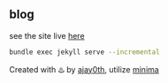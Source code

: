 ## blog

see the site live [here](https://ajay0th.github.io/blog)

```bash
bundle exec jekyll serve --incremental
```

Created with ♨️ by [ajay0th](https://github.com/ajay0th), utilize [minima](https://github.com/jekyll/minima)